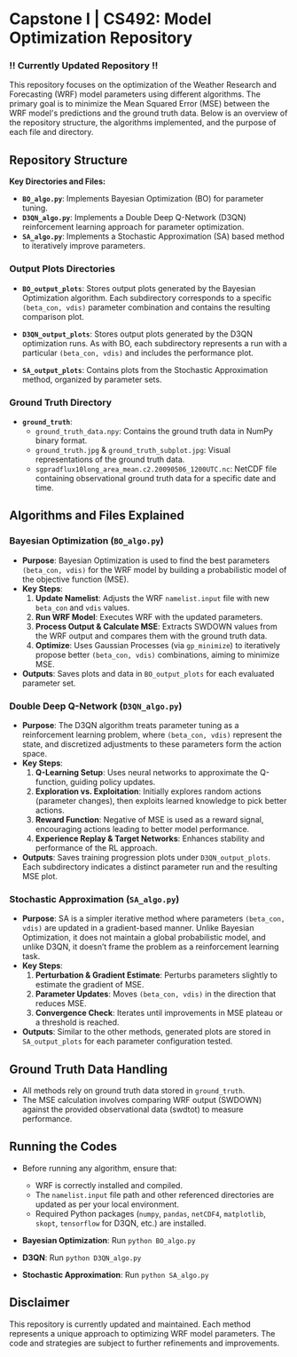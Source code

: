 # Capstone I | CS492: Model Optimization Repository

<h3>!! Currently Updated Repository !!</h3>

This repository focuses on the optimization of the Weather Research and Forecasting (WRF) model parameters using different algorithms. The primary goal is to minimize the Mean Squared Error (MSE) between the WRF model's predictions and the ground truth data. Below is an overview of the repository structure, the algorithms implemented, and the purpose of each file and directory.

## Repository Structure
**Key Directories and Files:**

- **`BO_algo.py`**: Implements Bayesian Optimization (BO) for parameter tuning.
- **`D3QN_algo.py`**: Implements a Double Deep Q-Network (D3QN) reinforcement learning approach for parameter optimization.
- **`SA_algo.py`**: Implements a Stochastic Approximation (SA) based method to iteratively improve parameters.

### Output Plots Directories

- **`BO_output_plots`**: Stores output plots generated by the Bayesian Optimization algorithm. Each subdirectory corresponds to a specific `(beta_con, vdis)` parameter combination and contains the resulting comparison plot.
  
- **`D3QN_output_plots`**: Stores output plots generated by the D3QN optimization runs. As with BO, each subdirectory represents a run with a particular `(beta_con, vdis)` and includes the performance plot.

- **`SA_output_plots`**: Contains plots from the Stochastic Approximation method, organized by parameter sets.

### Ground Truth Directory

- **`ground_truth`**: 
  - `ground_truth_data.npy`: Contains the ground truth data in NumPy binary format.
  - `ground_truth.jpg` & `ground_truth_subplot.jpg`: Visual representations of the ground truth data.
  - `sgpradflux10long_area_mean.c2.20090506_1200UTC.nc`: NetCDF file containing observational ground truth data for a specific date and time.

## Algorithms and Files Explained

### Bayesian Optimization (`BO_algo.py`)

- **Purpose**: Bayesian Optimization is used to find the best parameters `(beta_con, vdis)` for the WRF model by building a probabilistic model of the objective function (MSE). 
- **Key Steps**:
  1. **Update Namelist**: Adjusts the WRF `namelist.input` file with new `beta_con` and `vdis` values.
  2. **Run WRF Model**: Executes WRF with the updated parameters.
  3. **Process Output & Calculate MSE**: Extracts SWDOWN values from the WRF output and compares them with the ground truth data.
  4. **Optimize**: Uses Gaussian Processes (via `gp_minimize`) to iteratively propose better `(beta_con, vdis)` combinations, aiming to minimize MSE.
- **Outputs**: Saves plots and data in `BO_output_plots` for each evaluated parameter set.

### Double Deep Q-Network (`D3QN_algo.py`)

- **Purpose**: The D3QN algorithm treats parameter tuning as a reinforcement learning problem, where `(beta_con, vdis)` represent the state, and discretized adjustments to these parameters form the action space.
- **Key Steps**:
  1. **Q-Learning Setup**: Uses neural networks to approximate the Q-function, guiding policy updates.
  2. **Exploration vs. Exploitation**: Initially explores random actions (parameter changes), then exploits learned knowledge to pick better actions.
  3. **Reward Function**: Negative of MSE is used as a reward signal, encouraging actions leading to better model performance.
  4. **Experience Replay & Target Networks**: Enhances stability and performance of the RL approach.
- **Outputs**: Saves training progression plots under `D3QN_output_plots`. Each subdirectory indicates a distinct parameter run and the resulting MSE plot.

### Stochastic Approximation (`SA_algo.py`)

- **Purpose**: SA is a simpler iterative method where parameters `(beta_con, vdis)` are updated in a gradient-based manner. Unlike Bayesian Optimization, it does not maintain a global probabilistic model, and unlike D3QN, it doesn’t frame the problem as a reinforcement learning task.
- **Key Steps**:
  1. **Perturbation & Gradient Estimate**: Perturbs parameters slightly to estimate the gradient of MSE.
  2. **Parameter Updates**: Moves `(beta_con, vdis)` in the direction that reduces MSE.
  3. **Convergence Check**: Iterates until improvements in MSE plateau or a threshold is reached.
- **Outputs**: Similar to the other methods, generated plots are stored in `SA_output_plots` for each parameter configuration tested.

## Ground Truth Data Handling

- All methods rely on ground truth data stored in `ground_truth`.
- The MSE calculation involves comparing WRF output (SWDOWN) against the provided observational data (swdtot) to measure performance.

## Running the Codes

- Before running any algorithm, ensure that:
  - WRF is correctly installed and compiled.
  - The `namelist.input` file path and other referenced directories are updated as per your local environment.
  - Required Python packages (`numpy`, `pandas`, `netCDF4`, `matplotlib`, `skopt`, `tensorflow` for D3QN, etc.) are installed.

- **Bayesian Optimization**: Run `python BO_algo.py`
- **D3QN**: Run `python D3QN_algo.py`
- **Stochastic Approximation**: Run `python SA_algo.py`

## Disclaimer

This repository is currently updated and maintained. Each method represents a unique approach to optimizing WRF model parameters. The code and strategies are subject to further refinements and improvements.
